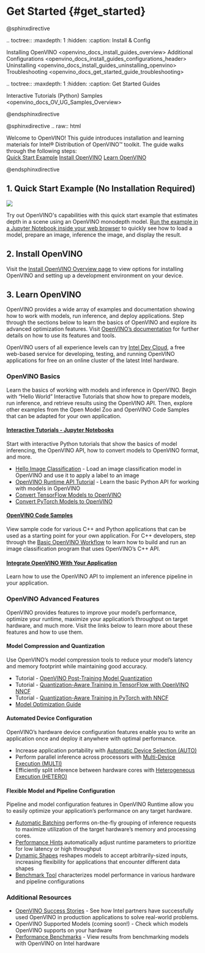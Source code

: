 # Get Started {#get_started}

@sphinxdirective

.. toctree::
   :maxdepth: 1
   :hidden:
   :caption: Install & Config
   
   Installing OpenVINO <openvino_docs_install_guides_overview>
   Additional Configurations <openvino_docs_install_guides_configurations_header>
   Uninstalling <openvino_docs_install_guides_uninstalling_openvino>
   Troubleshooting <openvino_docs_get_started_guide_troubleshooting>
   
.. toctree::
   :maxdepth: 1
   :hidden:
   :caption: Get Started Guides
   
   Interactive Tutorials (Python) <tutorials>
   Samples <openvino_docs_OV_UG_Samples_Overview>


@endsphinxdirective
 
@sphinxdirective
.. raw:: html

   <link rel="stylesheet" type="text/css" href="_static/css/getstarted_style.css">
   
   <p id="GSG_introtext">Welcome to OpenVINO! This guide introduces installation and learning materials for Intel® Distribution of OpenVINO™ toolkit. The guide walks through the following steps:<br />
     <a href="https://mybinder.org/v2/gh/openvinotoolkit/openvino_notebooks/HEAD?filepath=notebooks%2F201-vision-monodepth%2F201-vision-monodepth.ipynb" >Quick Start Example</a>
     <a href="openvino_docs_install_guides_overview.html" >Install OpenVINO</a>
     <a href="#learn-openvino" >Learn OpenVINO</a>
   </p>
   <div style="clear:both;"> </div> 
   
@endsphinxdirective

## <a name="quick-start-example"></a>1. Quick Start Example (No Installation Required)

<img src="https://user-images.githubusercontent.com/15709723/127752390-f6aa371f-31b5-4846-84b9-18dd4f662406.gif">

Try out OpenVINO's capabilities with this quick start example that estimates depth in a scene using an OpenVINO monodepth model. <a href="https://mybinder.org/v2/gh/openvinotoolkit/openvino_notebooks/HEAD?filepath=notebooks%2F201-vision-monodepth%2F201-vision-monodepth.ipynb">Run the example in a Jupyter Notebook inside your web browser</a> to quickly see how to load a model, prepare an image, inference the image, and display the result.

   
## <a name="install-openvino"></a>2. Install OpenVINO
   
Visit the [Install OpenVINO Overview page](./install_guides/installing-openvino-overview.md) to view options for installing OpenVINO and setting up a development environment on your device.
   
## <a name="get-started-tutorials"></a>3. Learn OpenVINO
   
OpenVINO provides a wide array of examples and documentation showing how to work with models, run inference, and deploy applications. Step through the sections below to learn the basics of OpenVINO and explore its advanced optimization features. Visit [OpenVINO’s documentation](./documentation.md) for further details on how to use its features and tools.
   
OpenVINO users of all experience levels can try <a href="https://www.intel.com/content/www/us/en/developer/tools/devcloud/edge/overview.html">Intel Dev Cloud</a>, a free web-based service for developing, testing, and running OpenVINO applications for free on an online cluster of the latest Intel hardware.


### <a name="openvino-basics"></a>OpenVINO Basics
Learn the basics of working with models and inference in OpenVINO. Begin with “Hello World” Interactive Tutorials that show how to prepare models, run inference, and retrieve results using the OpenVINO API. Then, explore other examples from the Open Model Zoo and OpenVINO Code Samples that can be adapted for your own application.
   

#### <a href="tutorials.html"><ins>Interactive Tutorials - Jupyter Notebooks</ins></a>
Start with interactive Python tutorials that show the basics of model inferencing, the OpenVINO API, how to convert models to OpenVINO format, and more.
* <a href="001-hello-world-with-output.html">Hello Image Classification</a> - Load an image classification model in OpenVINO and use it to apply a label to an image
* <a href="002-openvino-api-with-output.html">OpenVINO Runtime API Tutorial</a> - Learn the basic Python API for working with models in OpenVINO
* <a href="101-tensorflow-to-openvino-with-output.html">Convert TensorFlow Models to OpenVINO</a>
* <a href="102-pytorch-onnx-to-openvino-with-output.html">Convert PyTorch Models to OpenVINO</a>

#### <a href="openvino_docs_OV_UG_Samples_Overview.html"><ins>OpenVINO Code Samples</ins></a>
View sample code for various C++ and Python applications that can be used as a starting point for your own application. For C++ developers, step through the <a href="openvino_docs_get_started_get_started_demos.html">Basic OpenVINO Workflow</a> to learn how to build and run an image classification program that uses OpenVINO’s C++ API.
      
#### <a href="openvino_docs_OV_UG_Integrate_OV_with_your_application.html"><ins>Integrate OpenVINO With Your Application</ins></a>
Learn how to use the OpenVINO API to implement an inference pipeline in your application.


### <a name="openvino-advanced-features"></a>OpenVINO Advanced Features
OpenVINO provides features to improve your model’s performance, optimize your runtime, maximize your application’s throughput on target hardware, and much more. Visit the links below to learn more about these features and how to use them.

#### Model Compression and Quantization
Use OpenVINO’s model compression tools to reduce your model’s latency and memory footprint while maintaining good accuracy.
* Tutorial - <a href="111-detection-quantization-with-output.html">OpenVINO Post-Training Model Quantization</a>
* Tutorial - <a href="305-tensorflow-quantization-aware-training-with-output.html">Quantization-Aware Training in TensorFlow with OpenVINO NNCF</a>
* Tutorial - <a href="302-pytorch-quantization-aware-training-with-output.html">Quantization-Aware Training in PyTorch with NNCF</a>
* <a href="openvino_docs_model_optimization_guide.html">Model Optimization Guide</a>

#### Automated Device Configuration
OpenVINO’s hardware device configuration features enable you to write an application once and deploy it anywhere with optimal performance.
* Increase application portability with <a href="openvino_docs_OV_UG_supported_plugins_AUTO.html">Automatic Device Selection (AUTO)</a>
* Perform parallel inference across processors with <a href="openvino_docs_OV_UG_Running_on_multiple_devices.html">Multi-Device Execution (MULTI)</a>
* Efficiently split inference between hardware cores with <a href="openvino_docs_OV_UG_Hetero_execution.html">Heterogeneous Execution (HETERO)</a>

#### Flexible Model and Pipeline Configuration
Pipeline and model configuration features in OpenVINO Runtime allow you to easily optimize your application’s performance on any target hardware.
* <a href="openvino_docs_OV_UG_Automatic_Batching.html">Automatic Batching</a> performs on-the-fly grouping of inference requests to maximize utilization of the target hardware’s memory and processing cores.
* <a href="openvino_docs_OV_UG_Performance_Hints.html">Performance Hints</a> automatically adjust runtime parameters to prioritize for low latency or high throughput
* <a href="openvino_docs_OV_UG_DynamicShapes.html">Dynamic Shapes</a> reshapes models to accept arbitrarily-sized inputs, increasing flexibility for applications that encounter different data shapes
* <a href="openvino_inference_engine_tools_benchmark_tool_README.html">Benchmark Tool</a> characterizes model performance in various hardware and pipeline configurations
   
### <a name="additional-resources"></a>Additional Resources
* <a href="https://www.intel.com/content/www/us/en/internet-of-things/ai-in-production/success-stories.html">OpenVINO Success Stories</a> - See how Intel partners have successfully used OpenVINO in production applications to solve real-world problems.
* OpenVINO Supported Models (coming soon!) - Check which models OpenVINO supports on your hardware
* <a href="openvino_docs_performance_benchmarks.html">Performance Benchmarks</a> - View results from benchmarking models with OpenVINO on Intel hardware
